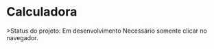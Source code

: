 <h1>Calculadora</h1>
>Status do projeto: Em desenvolvimento
Necessário somente clicar no navegador.

